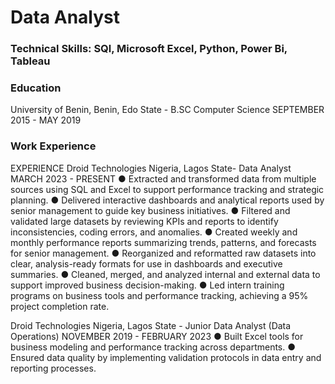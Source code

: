 # Data Analyst

### Technical Skills: SQl, Microsoft Excel, Python, Power Bi, Tableau


### Education
University of Benin, Benin, Edo State - B.SC Computer Science SEPTEMBER 2015 - MAY 2019


### Work Experience
EXPERIENCE
Droid Technologies Nigeria, Lagos State- Data Analyst MARCH 2023 - PRESENT
● Extracted and transformed data from multiple sources using SQL and Excel to support performance tracking and strategic planning.
● Delivered interactive dashboards and analytical reports used by senior management to guide key business initiatives.
● Filtered and validated large datasets by reviewing KPIs and reports to identify inconsistencies, coding errors, and anomalies.
● Created weekly and monthly performance reports summarizing trends, patterns, and forecasts for senior management.
● Reorganized and reformatted raw datasets into clear, analysis-ready formats for use in dashboards and executive summaries.
● Cleaned, merged, and analyzed internal and external data to support improved business decision-making.
● Led intern training programs on business tools and performance tracking, achieving a 95% project completion rate.

Droid Technologies Nigeria, Lagos State - Junior Data Analyst (Data Operations)
NOVEMBER 2019 - FEBRUARY 2023
● Built Excel tools for business modeling and performance tracking across departments.
● Ensured data quality by implementing validation protocols in data entry and reporting processes.

